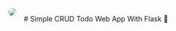 <img src="https://tahazare.ir/FlaskTodo.png" style="border-radius: 1rem;margin: 10px;padding: 1px;align-items: center">
# Simple CRUD Todo Web App With Flask 🐍
